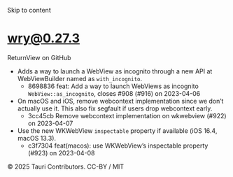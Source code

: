 Skip to content
# wry@0.27.3
ReturnView on GitHub
  * Adds a way to launch a WebView as incognito through a new API at WebViewBuilder named as `with_incognito`. 
    * 8698836 feat: Add a way to launch WebViews as incognito `WebView::as_incognito`, closes #908 (#916) on 2023-04-06
  * On macOS and iOS, remove webcontext implementation since we don’t actually use it. This also fix segfault if users drop webcontext early. 
    * 3cc45cb Remove webcontext implementation on wkwebview (#922) on 2023-04-07
  * Use the new WKWebView `inspectable` property if available (iOS 16.4, macOS 13.3). 
    * c3f7304 feat(macos): use WKWebView’s inspectable property (#923) on 2023-04-08


© 2025 Tauri Contributors. CC-BY / MIT
